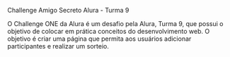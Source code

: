 Challenge Amigo Secreto Alura - Turma 9


O Challenge ONE da Alura é um desafio pela Alura, Turma 9, que possui o objetivo de colocar em prática conceitos do desenvolvimento web. O objetivo é criar uma página que permita aos usuários adicionar participantes e realizar um sorteio. 
